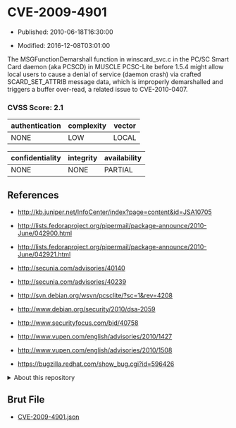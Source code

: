 # CVE-2009-4901

- Published: 2010-06-18T16:30:00

- Modified: 2016-12-08T03:01:00

The MSGFunctionDemarshall function in winscard_svc.c in the PC/SC Smart Card daemon (aka PCSCD) in MUSCLE PCSC-Lite before 1.5.4 might allow local users to cause a denial of service (daemon crash) via crafted SCARD_SET_ATTRIB message data, which is improperly demarshalled and triggers a buffer over-read, a related issue to CVE-2010-0407.

### CVSS Score: **2.1**

| authentication | complexity | vector |
| --- | --- | --- |
| NONE | LOW | LOCAL |

| confidentiality | integrity | availability |
| --- | --- | --- |
| NONE | NONE | PARTIAL |

## References

* http://kb.juniper.net/InfoCenter/index?page=content&id=JSA10705

* http://lists.fedoraproject.org/pipermail/package-announce/2010-June/042900.html

* http://lists.fedoraproject.org/pipermail/package-announce/2010-June/042921.html

* http://secunia.com/advisories/40140

* http://secunia.com/advisories/40239

* http://svn.debian.org/wsvn/pcsclite/?sc=1&rev=4208

* http://www.debian.org/security/2010/dsa-2059

* http://www.securityfocus.com/bid/40758

* http://www.vupen.com/english/advisories/2010/1427

* http://www.vupen.com/english/advisories/2010/1508

* https://bugzilla.redhat.com/show_bug.cgi?id=596426

<details>
<summary>About this repository</summary> 

  This repository is part of the project [Live Hack CVE](https://github.com/Live-Hack-CVE). Main website can be found [www.live-hack.org](https://www.live-hack.org) 
  
  Made by [Sn0wAlice](https://github.com/Sn0wAlice) for the people that care about security and need to have a feed of the latest CVEs. Hope you enjoy it, don't forget to star the repo and follow me on [Twitter](https://twitter.com/Sn0wAlice) and [Github](https://github.com/Sn0wAlice). And that is my [personnal website](https://www.alice-snow.me/)

  - [Home Page](https://github.com/Live-Hack-CVE)
  - [Framework](https://github.com/Live-Hack-CVE/cve-framework)
  - [CVE database](https://github.com/Live-Hack-CVE/full_database)
  - [Changelog](https://github.com/Live-Hack-CVE/Changelog)
</details>

## Brut File

* [CVE-2009-4901.json](https://raw.githubusercontent.com/Live-Hack-CVE/full_database/main/cves/2009/CVE-2009-4901.json)

